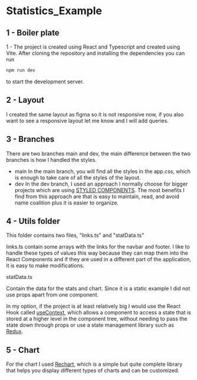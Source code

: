 # Statistics_Example

## 1 - Boiler plate

1 - The project is created using React and Typescript and created using Vite. After cloning the repository and installing the dependencies you can run

```bash
npm run dev
```

to start the development server.

## 2 - Layout

I created the same layout as figma so it is not responsive now, if you also want to see a responsive layout let me know and I will add queries.

## 3 - Branches

There are two branches main and dev, the main difference between the two branches is how I handled the styles.

- main
  In the main branch, you will find all the styles in the app.css, which is enough to take care of all the styles of the layout.
- dev
  In the dev branch, I used an approach I normally choose for bigger projects which are using [STYLED COMPONENTS](https://styled-components.com/). The most benefits I find from this approach are that is easy to maintain, read, and avoid name coalition plus it is easier to organize.

## 4 - Utils folder

This folder contains two files, "links.ts" and "statData.ts"

links.ts
contain some arrays with the links for the navbar and footer. I like to handle these types of values this way because they can map them into the React Components and if they are used in a different part of the application, it is easy to make modifications.

statData.ts

Contain the data for the stats and chart. Since it is a static example I did not use props apart from one component.

In my option, if the project is at least relatively big I would use the React Hook called [useContext](https://react.dev/reference/react/useContext), which allows a component to access a state that is stored at a higher level in the component tree, without needing to pass the state down through props or use a state management library such as [Redux](https://redux.js.org/).

## 5 - Chart

For the chart I used [Rechart](https://recharts.org/en-US), which is a simple but quite complete library that helps you display different types of charts and can be customized.
